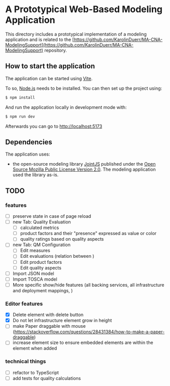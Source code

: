 # A Prototypical Web-Based Modeling Application

This directory includes a prototypical implementation of a modeling application and is related to the [https://github.com/KarolinDuerr/MA-CNA-ModelingSupport](https://github.com/KarolinDuerr/MA-CNA-ModelingSupport) repository.

## How to start the application

The application can be started using [Vite](https://vitejs.dev/).

To so, [Node.js](https://nodejs.org) needs to be installed. You can then set up the project using:

```bash
$ npm install
```

And run the application locally in development mode with:

```bash
$ npm run dev
```

Afterwards you can go to [http://localhost:5173](http://localhost:5173)

## Dependencies

The application uses:
- the open-source modeling library [JointJS](https://www.jointjs.com/opensource) published under the [Open Source Mozilla Public License Version 2.0](https://www.mozilla.org/en-US/MPL/2.0/). The modeling application used the library as-is.

## TODO

### features

- [ ] preserve state in case of page reload
- [ ] new Tab: Quality Evaluation
  - [ ] calculated metrics
  - [ ] product factors and their "presence" expressed as value or color
  - [ ] quality ratings based on quality aspects
- [ ] new Tab: QM Configuration
  - [ ] Edit measures
  - [ ] Edit evaluations (relation between )
  - [ ] Edit product factors
  - [ ] Edit quality aspects
- [ ] Import JSON model
- [ ] Import TOSCA model
- [ ] More specific show/hide features (all backing services, all infrastructure and deployment mappings, )

### Editor features

- [x] Delete element with delete button
- [x] Do not let infrastructure element grow in height
- [ ] make Paper draggable with mouse (https://stackoverflow.com/questions/28431384/how-to-make-a-paper-draggable)
- [ ] increase element size to ensure embedded elements are within the element when added

### technical things

- [ ] refactor to TypeScript
- [ ] add tests for quality calculations

